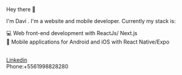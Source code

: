 Hey there 👋

I'm Davi . I'm a website and mobile developer. Currently my stack is:

💻 Web front-end development with ReactJs/ Next.js<br/>
📱 Mobile applications for Android and iOS with React Native/Expo<br/>

 <br/><a href="https://www.linkedin.com/in/davi-barbosa-da-silva/">Linkedin</a>
 <br/>Phone:+5561998828280

